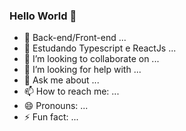 ### Hello World 👋

- 🔭 Back-end/Front-end ...
- 🌱 Estudando Typescript e ReactJs ...
- 👯 I’m looking to collaborate on ...
- 🤔 I’m looking for help with ...
- 💬 Ask me about ...
- 📫 How to reach me: ...
- 😄 Pronouns: ...
- ⚡ Fun fact: ...

